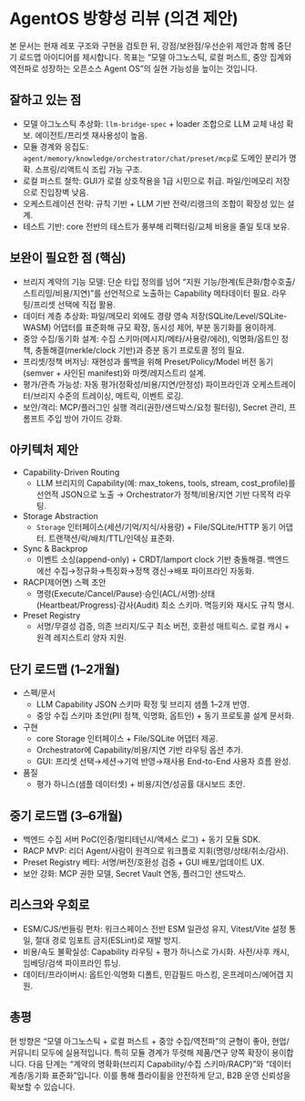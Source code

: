 # AgentOS 방향성 리뷰 (의견 제안)

본 문서는 현재 레포 구조와 구현을 검토한 뒤, 강점/보완점/우선순위 제안과 함께 중단기 로드맵 아이디어를 제시합니다. 목표는 “모델 아그노스틱, 로컬 퍼스트, 중앙 집계와 역전파로 성장하는 오픈소스 Agent OS”의 실현 가능성을 높이는 것입니다.

## 잘하고 있는 점
- 모델 아그노스틱 추상화: `llm-bridge-spec` + loader 조합으로 LLM 교체 내성 확보. 에이전트/프리셋 재사용성이 높음.
- 모듈 경계와 응집도: `agent/memory/knowledge/orchestrator/chat/preset/mcp`로 도메인 분리가 명확. 스프링/리액트식 조립 가능 구조.
- 로컬 퍼스트 철학: GUI가 로컬 상호작용을 1급 시민으로 취급. 파일/인메모리 저장으로 진입장벽 낮음.
- 오케스트레이션 전략: 규칙 기반 + LLM 기반 전략/리랭크의 조합이 확장성 있는 설계.
- 테스트 기반: core 전반의 테스트가 풍부해 리팩터링/교체 비용을 줄일 토대 보유.

## 보완이 필요한 점 (핵심)
- 브리지 계약의 기능 모델: 단순 타입 정의를 넘어 “지원 기능/한계(토큰화/함수호출/스트리밍/비용/지연)”를 선언적으로 노출하는 Capability 메타데이터 필요. 라우팅/프리셋 선택에 직접 활용.
- 데이터 계층 추상화: 파일/메모리 외에도 경량 영속 저장(SQLite/Level/SQLite-WASM) 어댑터를 표준화해 규모 확장, 동시성 제어, 부분 동기화를 용이하게.
- 중앙 수집/동기화 설계: 수집 스키마(메시지/메타/사용량/에러), 익명화/옵트인 정책, 충돌해결(merkle/clock 기반)과 증분 동기 프로토콜 정의 필요.
- 프리셋/정책 버저닝: 재현성과 롤백을 위해 Preset/Policy/Model 버전 동기(semver + 사인된 manifest)와 마켓/레지스트리 설계.
- 평가/관측 가능성: 자동 평가(정확성/비용/지연/안정성) 파이프라인과 오케스트레이터/브리지 수준의 트레이싱, 메트릭, 이벤트 로깅.
- 보안/격리: MCP/플러그인 실행 격리(권한/샌드박스/요청 필터링), Secret 관리, 프롬프트 주입 방어 가이드 강화.

## 아키텍처 제안
- Capability-Driven Routing
  - LLM 브리지의 Capability(예: max_tokens, tools, stream, cost_profile)를 선언적 JSON으로 노출 → Orchestrator가 정책/비용/지연 기반 다목적 라우팅.
- Storage Abstraction
  - `Storage` 인터페이스(세션/기억/지식/사용량) + File/SQLite/HTTP 동기 어댑터. 트랜잭션/락/배치/TTL/인덱싱 표준화.
- Sync & Backprop
  - 이벤트 소싱(append-only) + CRDT/lamport clock 기반 충돌해결. 백엔드에선 수집→정규화→특징화→정책 갱신→배포 파이프라인 자동화.
- RACP(제어면) 스펙 초안
  - 명령(Execute/Cancel/Pause)·승인(ACL/서명)·상태(Heartbeat/Progress)·감사(Audit) 최소 스키마. 멱등키와 재시도 규칙 명시.
- Preset Registry
  - 서명/무결성 검증, 의존 브리지/도구 최소 버전, 호환성 매트릭스. 로컬 캐시 + 원격 레지스트리 양자 지원.

## 단기 로드맵 (1–2개월)
- 스펙/문서
  - LLM Capability JSON 스키마 확정 및 브리지 샘플 1–2개 반영.
  - 중앙 수집 스키마 초안(PII 정책, 익명화, 옵트인) + 동기 프로토콜 설계 문서화.
- 구현
  - core Storage 인터페이스 + File/SQLite 어댑터 제공.
  - Orchestrator에 Capability/비용/지연 기반 라우팅 옵션 추가.
  - GUI: 프리셋 선택→세션→기억 반영→재사용 End-to-End 사용자 흐름 완성.
- 품질
  - 평가 하니스(샘플 데이터셋) + 비용/지연/성공률 대시보드 초안.

## 중기 로드맵 (3–6개월)
- 백엔드 수집 서버 PoC(인증/멀티테넌시/액세스 로그) + 동기 모듈 SDK.
- RACP MVP: 리더 Agent/사람이 원격으로 워크플로 지휘(명령/상태/취소/감사).
- Preset Registry 베타: 서명/버전/호환성 검증 + GUI 배포/업데이트 UX.
- 보안 강화: MCP 권한 모델, Secret Vault 연동, 플러그인 샌드박스.

## 리스크와 우회로
- ESM/CJS/번들링 편차: 워크스페이스 전반 ESM 일관성 유지, Vitest/Vite 설정 통일, 절대 경로 임포트 금지(ESLint)로 재발 방지.
- 비용/속도 불확실성: Capability 라우팅 + 평가 하니스로 가시화. 사전/사후 캐시, 임베딩/검색 파이프라인 튜닝.
- 데이터/프라이버시: 옵트인·익명화 디폴트, 민감필드 마스킹, 온프레미스/에어갭 지원.

## 총평
현 방향은 “모델 아그노스틱 + 로컬 퍼스트 + 중앙 수집/역전파”의 균형이 좋아, 현업/커뮤니티 모두에 실용적입니다. 특히 모듈 경계가 뚜렷해 제품/연구 양쪽 확장이 용이합니다. 다음 단계는 “계약의 명확화(브리지 Capability/수집 스키마/RACP)”와 “데이터 계층/동기화 표준화”입니다. 이를 통해 플라이휠을 안전하게 닫고, B2B 운영 신뢰성을 확보할 수 있습니다.
